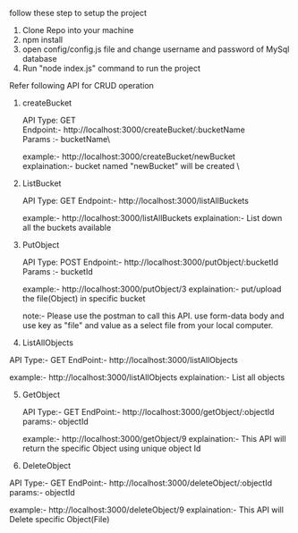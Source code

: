 follow these step to setup the project
1) Clone Repo into your machine
2) npm install
3) open config/config.js file and change username and password of MySql database
4) Run "node index.js" command to run the project

Refer following API for CRUD operation

1) createBucket
   
   API Type: GET\
   Endpoint:- http://localhost:3000/createBucket/:bucketName \
   Params :- bucketName\

   example:- http://localhost:3000/createBucket/newBucket \
   explaination:- bucket named "newBucket" will be created \

2) ListBucket

   API Type: GET
   Endpoint:- http://localhost:3000/listAllBuckets

   example:- http://localhost:3000/listAllBuckets
   explaination:- List down all the buckets available

3) PutObject
   
   API Type: POST
   Endpoint:- http://localhost:3000/putObject/:bucketId
   Params :- bucketId
   
   example:- http://localhost:3000/putObject/3
   explaination:- put/upload the file(Object) in specific bucket

   note:- Please use the postman to call this API. use form-data body and use key as "file" and value as a select file from your local computer.
   
5) ListAllObjects

  API Type:- GET
  EndPoint:- http://localhost:3000/listAllObjects

  example:- http://localhost:3000/listAllObjects
  explaination:- List all objects 

5) GetObject

   API Type:- GET
   EndPoint:- http://localhost:3000/getObject/:objectId
   params:- objectId
   
   example:- http://localhost:3000/getObject/9
   explaination:- This API will return the specific Object using unique object Id

6) DeleteObject

  API Type:- GET
  EndPoint:- http://localhost:3000/deleteObject/:objectId
  params:- objectId

  example:- http://localhost:3000/deleteObject/9
  explaination:- This API will Delete specific Object(File)

  
  
   
   
